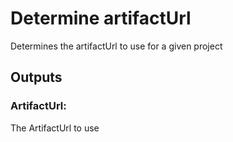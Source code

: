 # Determine artifactUrl
Determines the artifactUrl to use for a given project

## Outputs
### ArtifactUrl:
The ArtifactUrl to use
